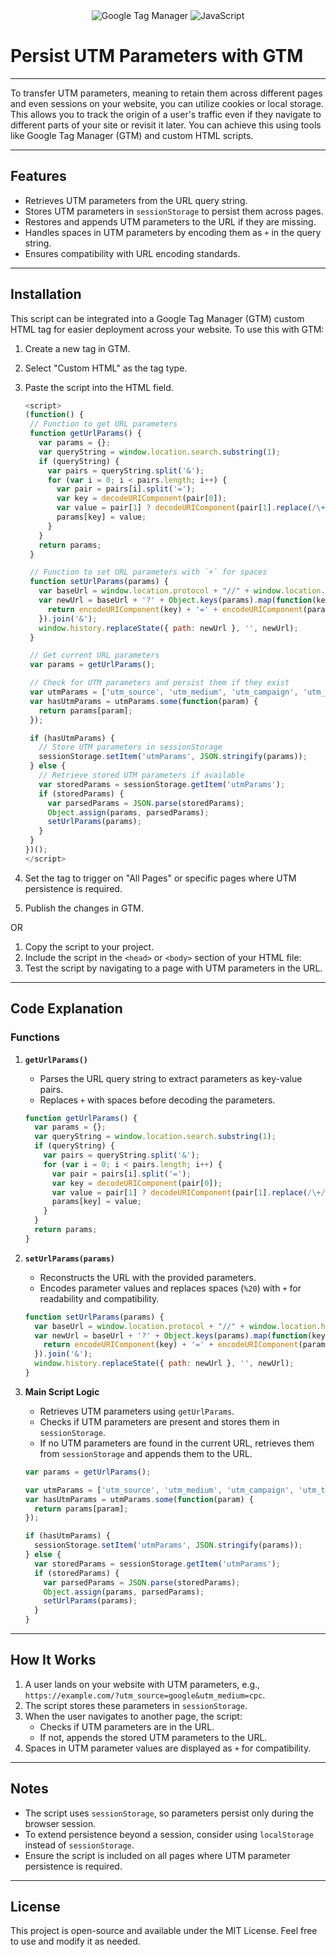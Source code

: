 <div align="center">
  <img src="https://img.shields.io/badge/Google%20Tag%20Manager-246FDB.svg?style=for-the-badge&logo=Google-Tag-Manager&logoColor=white" alt="Google Tag Manager" />
  <img src="https://img.shields.io/badge/JavaScript-F7DF1E?style=for-the-badge&logo=javascript&logoColor=black" alt="JavaScript" />
</div>

# Persist UTM Parameters with GTM



---
To transfer UTM parameters, meaning to retain them across different pages and even sessions on your website, you can utilize cookies or local storage. This allows you to track the origin of a user's traffic even if they navigate to different parts of your site or revisit it later. You can achieve this using tools like Google Tag Manager (GTM) and custom HTML scripts.

---

## Features

- Retrieves UTM parameters from the URL query string.
- Stores UTM parameters in `sessionStorage` to persist them across pages.
- Restores and appends UTM parameters to the URL if they are missing.
- Handles spaces in UTM parameters by encoding them as `+` in the query string.
- Ensures compatibility with URL encoding standards.

---

## Installation

This script can be integrated into a Google Tag Manager (GTM) custom HTML tag for easier deployment across your website. To use this with GTM:

1. Create a new tag in GTM.
2. Select "Custom HTML" as the tag type.
3. Paste the script into the HTML field.
   ```javascript
   <script>
   (function() {
    // Function to get URL parameters
    function getUrlParams() {
      var params = {};
      var queryString = window.location.search.substring(1);
      if (queryString) {
        var pairs = queryString.split('&');
        for (var i = 0; i < pairs.length; i++) {
          var pair = pairs[i].split('=');
          var key = decodeURIComponent(pair[0]);
          var value = pair[1] ? decodeURIComponent(pair[1].replace(/\+/g, ' ')) : ''; // Handle + as space
          params[key] = value;
        }
      }
      return params;
    }

    // Function to set URL parameters with `+` for spaces
    function setUrlParams(params) {
      var baseUrl = window.location.protocol + "//" + window.location.host + window.location.pathname;
      var newUrl = baseUrl + '?' + Object.keys(params).map(function(key) {
        return encodeURIComponent(key) + '=' + encodeURIComponent(params[key]).replace(/%20/g, '+'); // Replace %20 with +
      }).join('&');
      window.history.replaceState({ path: newUrl }, '', newUrl);
    }

    // Get current URL parameters
    var params = getUrlParams();

    // Check for UTM parameters and persist them if they exist
    var utmParams = ['utm_source', 'utm_medium', 'utm_campaign', 'utm_term', 'utm_content', 'fbclid', 'gclid'];
    var hasUtmParams = utmParams.some(function(param) {
      return params[param];
    });

    if (hasUtmParams) {
      // Store UTM parameters in sessionStorage
      sessionStorage.setItem('utmParams', JSON.stringify(params));
    } else {
      // Retrieve stored UTM parameters if available
      var storedParams = sessionStorage.getItem('utmParams');
      if (storedParams) {
        var parsedParams = JSON.parse(storedParams);
        Object.assign(params, parsedParams);
        setUrlParams(params);
      }
    }
   })();
   </script>
   ```
   
5. Set the tag to trigger on "All Pages" or specific pages where UTM persistence is required.
6. Publish the changes in GTM.

OR

1. Copy the script to your project.
2. Include the script in the `<head>` or `<body>` section of your HTML file:
3. Test the script by navigating to a page with UTM parameters in the URL.

---
## Code Explanation

### Functions

1. **`getUrlParams()`**
   - Parses the URL query string to extract parameters as key-value pairs.
   - Replaces `+` with spaces before decoding the parameters.

   ```javascript
   function getUrlParams() {
     var params = {};
     var queryString = window.location.search.substring(1);
     if (queryString) {
       var pairs = queryString.split('&');
       for (var i = 0; i < pairs.length; i++) {
         var pair = pairs[i].split('=');
         var key = decodeURIComponent(pair[0]);
         var value = pair[1] ? decodeURIComponent(pair[1].replace(/\+/g, ' ')) : '';
         params[key] = value;
       }
     }
     return params;
   }
   ```

2. **`setUrlParams(params)`**
   - Reconstructs the URL with the provided parameters.
   - Encodes parameter values and replaces spaces (`%20`) with `+` for readability and compatibility.

   ```javascript
   function setUrlParams(params) {
     var baseUrl = window.location.protocol + "//" + window.location.host + window.location.pathname;
     var newUrl = baseUrl + '?' + Object.keys(params).map(function(key) {
       return encodeURIComponent(key) + '=' + encodeURIComponent(params[key]).replace(/%20/g, '+');
     }).join('&');
     window.history.replaceState({ path: newUrl }, '', newUrl);
   }
   ```

3. **Main Script Logic**
   - Retrieves UTM parameters using `getUrlParams`.
   - Checks if UTM parameters are present and stores them in `sessionStorage`.
   - If no UTM parameters are found in the current URL, retrieves them from `sessionStorage` and appends them to the URL.

   ```javascript
   var params = getUrlParams();

   var utmParams = ['utm_source', 'utm_medium', 'utm_campaign', 'utm_term', 'utm_content', 'fbclid', 'gclid'];
   var hasUtmParams = utmParams.some(function(param) {
     return params[param];
   });

   if (hasUtmParams) {
     sessionStorage.setItem('utmParams', JSON.stringify(params));
   } else {
     var storedParams = sessionStorage.getItem('utmParams');
     if (storedParams) {
       var parsedParams = JSON.parse(storedParams);
       Object.assign(params, parsedParams);
       setUrlParams(params);
     }
   }
   ```

---

## How It Works

1. A user lands on your website with UTM parameters, e.g., `https://example.com/?utm_source=google&utm_medium=cpc`.
2. The script stores these parameters in `sessionStorage`.
3. When the user navigates to another page, the script:
   - Checks if UTM parameters are in the URL.
   - If not, appends the stored UTM parameters to the URL.
4. Spaces in UTM parameter values are displayed as `+` for compatibility.

---

## Notes

- The script uses `sessionStorage`, so parameters persist only during the browser session.
- To extend persistence beyond a session, consider using `localStorage` instead of `sessionStorage`.
- Ensure the script is included on all pages where UTM parameter persistence is required.

---

## License

This project is open-source and available under the MIT License. Feel free to use and modify it as needed.

